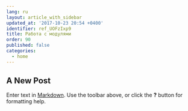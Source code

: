 ```yaml
---
lang: ru
layout: article_with_sidebar
updated_at: '2017-10-23 20:54 +0400'
identifier: ref_UOFzIxp9
title: Работа с модулями
order: 90
published: false
categories:
  - home
---
```

## A New Post

Enter text in [Markdown](http://daringfireball.net/projects/markdown/). Use the toolbar above, or click the **?** button for formatting help.
